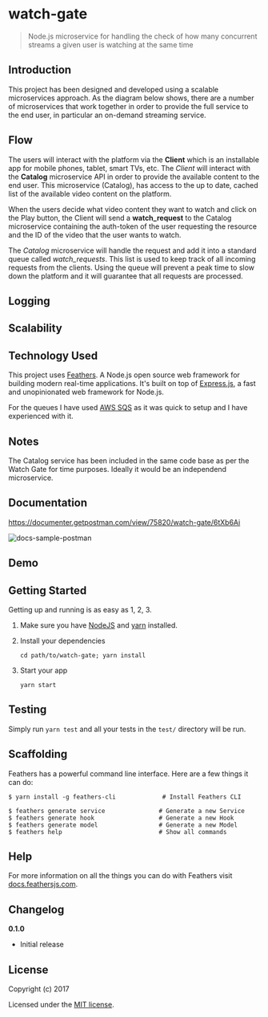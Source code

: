 # watch-gate

> Node.js microservice for handling the check of how many concurrent streams a given user is watching at the same time

## Introduction

This project has been designed and developed using a scalable microservices approach. As the diagram below shows, there are a number of microservices that work together in order to provide the full service to the end user, in particular an on-demand streaming service.

## Flow

The users will interact with the platform via the **Client** which is an installable app for mobile phones, tablet, smart TVs, etc. The _Client_ will interact with the **Catalog** microservice API in order to provide the available content to the end user. This microservice (Catalog), has access to the up to date, cached list of the available video content on the platform.

When the users decide what video content they want to watch and click on the Play button, the Client will send a **watch_request** to the Catalog microservice containing the auth-token of the user requesting the resource and the ID of the video that the user wants to watch.

The _Catalog_ microservice will handle the request and add it into a standard queue called _watch_requests_. This list is used to keep track of all incoming requests from the clients. Using the queue will prevent a peak time to slow down the platform and it will guarantee that all requests are processed.


## Logging

## Scalability

## Technology Used

This project uses [Feathers](http://feathersjs.com). A Node.js open source web framework for building modern real-time applications. It's built on top of [Express.js](https://expressjs.com/), a fast and unopinionated web framework for Node.js.

For the queues I have used [AWS SQS](https://aws.amazon.com/sqs/) as it was quick to setup and I have experienced with it.

## Notes

The Catalog service has been included in the same code base as per the Watch Gate for time purposes. Ideally it would be an independend microservice.

## Documentation

https://documenter.getpostman.com/view/75820/watch-gate/6tXb6Ai

![docs-sample-postman](https://user-images.githubusercontent.com/2318450/29997248-63963506-9006-11e7-9eb0-8b1f388a97a9.jpg)



## Demo 



## Getting Started

Getting up and running is as easy as 1, 2, 3.

1. Make sure you have [NodeJS](https://nodejs.org/) and [yarn](https://www.yarnjs.com/) installed.
2. Install your dependencies

    ```
    cd path/to/watch-gate; yarn install
    ```

3. Start your app

    ```
    yarn start
    ```

## Testing

Simply run `yarn test` and all your tests in the `test/` directory will be run.

## Scaffolding

Feathers has a powerful command line interface. Here are a few things it can do:

```
$ yarn install -g feathers-cli             # Install Feathers CLI

$ feathers generate service               # Generate a new Service
$ feathers generate hook                  # Generate a new Hook
$ feathers generate model                 # Generate a new Model
$ feathers help                           # Show all commands
```

## Help

For more information on all the things you can do with Feathers visit [docs.feathersjs.com](http://docs.feathersjs.com).

## Changelog

__0.1.0__

- Initial release

## License

Copyright (c) 2017

Licensed under the [MIT license](LICENSE).

